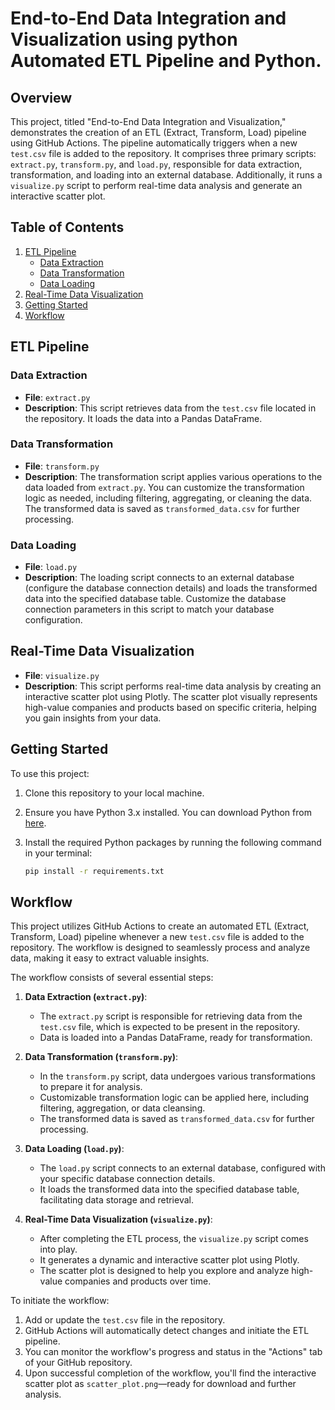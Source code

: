 # End-to-End Data Integration and Visualization using python Automated ETL Pipeline and Python.

## Overview

This project, titled "End-to-End Data Integration and Visualization," demonstrates the creation of an ETL (Extract, Transform, Load) pipeline using GitHub Actions. The pipeline automatically triggers when a new `test.csv` file is added to the repository. It comprises three primary scripts: `extract.py`, `transform.py`, and `load.py`, responsible for data extraction, transformation, and loading into an external database. Additionally, it runs a `visualize.py` script to perform real-time data analysis and generate an interactive scatter plot.

## Table of Contents

1. [ETL Pipeline](#etl-pipeline)
    - [Data Extraction](#data-extraction)
    - [Data Transformation](#data-transformation)
    - [Data Loading](#data-loading)
2. [Real-Time Data Visualization](#real-time-data-visualization)
3. [Getting Started](#getting-started)
4. [Workflow](#workflow)

## ETL Pipeline

### Data Extraction

- **File**: `extract.py`
- **Description**: This script retrieves data from the `test.csv` file located in the repository. It loads the data into a Pandas DataFrame.

### Data Transformation

- **File**: `transform.py`
- **Description**: The transformation script applies various operations to the data loaded from `extract.py`. You can customize the transformation logic as needed, including filtering, aggregating, or cleaning the data. The transformed data is saved as `transformed_data.csv` for further processing.

### Data Loading

- **File**: `load.py`
- **Description**: The loading script connects to an external database (configure the database connection details) and loads the transformed data into the specified database table. Customize the database connection parameters in this script to match your database configuration.

## Real-Time Data Visualization

- **File**: `visualize.py`
- **Description**: This script performs real-time data analysis by creating an interactive scatter plot using Plotly. The scatter plot visually represents high-value companies and products based on specific criteria, helping you gain insights from your data.

## Getting Started

To use this project:

1. Clone this repository to your local machine.

2. Ensure you have Python 3.x installed. You can download Python from [here](https://www.python.org/downloads/).

3. Install the required Python packages by running the following command in your terminal:

   ```bash
   pip install -r requirements.txt

## Workflow

This project utilizes GitHub Actions to create an automated ETL (Extract, Transform, Load) pipeline whenever a new `test.csv` file is added to the repository. The workflow is designed to seamlessly process and analyze data, making it easy to extract valuable insights.

The workflow consists of several essential steps:

1. **Data Extraction (`extract.py`)**:
   - The `extract.py` script is responsible for retrieving data from the `test.csv` file, which is expected to be present in the repository.
   - Data is loaded into a Pandas DataFrame, ready for transformation.

2. **Data Transformation (`transform.py`)**:
   - In the `transform.py` script, data undergoes various transformations to prepare it for analysis.
   - Customizable transformation logic can be applied here, including filtering, aggregation, or data cleansing.
   - The transformed data is saved as `transformed_data.csv` for further processing.

3. **Data Loading (`load.py`)**:
   - The `load.py` script connects to an external database, configured with your specific database connection details.
   - It loads the transformed data into the specified database table, facilitating data storage and retrieval.

4. **Real-Time Data Visualization (`visualize.py`)**:
   - After completing the ETL process, the `visualize.py` script comes into play.
   - It generates a dynamic and interactive scatter plot using Plotly.
   - The scatter plot is designed to help you explore and analyze high-value companies and products over time.

To initiate the workflow:

1. Add or update the `test.csv` file in the repository.
2. GitHub Actions will automatically detect changes and initiate the ETL pipeline.
3. You can monitor the workflow's progress and status in the "Actions" tab of your GitHub repository.
4. Upon successful completion of the workflow, you'll find the interactive scatter plot as `scatter_plot.png`—ready for download and further analysis.